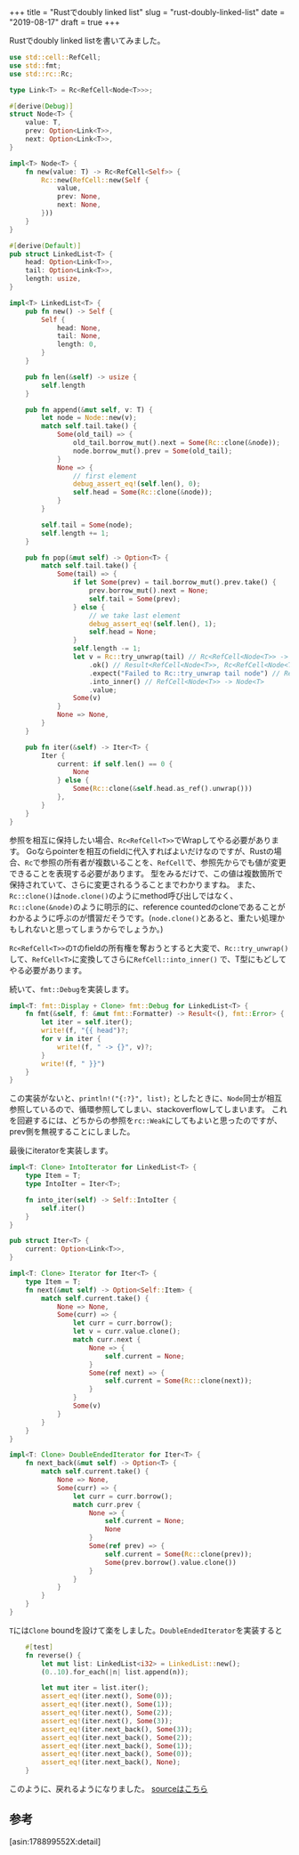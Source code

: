 +++
title = "Rustでdoubly linked list"
slug = "rust-doubly-linked-list"
date = "2019-08-17"
draft = true
+++

Rustでdoubly linked listを書いてみました。


```rust
use std::cell::RefCell;
use std::fmt;
use std::rc::Rc;

type Link<T> = Rc<RefCell<Node<T>>>;

#[derive(Debug)]
struct Node<T> {
    value: T,
    prev: Option<Link<T>>,
    next: Option<Link<T>>,
}

impl<T> Node<T> {
    fn new(value: T) -> Rc<RefCell<Self>> {
        Rc::new(RefCell::new(Self {
            value,
            prev: None,
            next: None,
        }))
    }
}

#[derive(Default)]
pub struct LinkedList<T> {
    head: Option<Link<T>>,
    tail: Option<Link<T>>,
    length: usize,
}

impl<T> LinkedList<T> {
    pub fn new() -> Self {
        Self {
            head: None,
            tail: None,
            length: 0,
        }
    }

    pub fn len(&self) -> usize {
        self.length
    }

    pub fn append(&mut self, v: T) {
        let node = Node::new(v);
        match self.tail.take() {
            Some(old_tail) => {
                old_tail.borrow_mut().next = Some(Rc::clone(&node));
                node.borrow_mut().prev = Some(old_tail);
            }
            None => {
                // first element
                debug_assert_eq!(self.len(), 0);
                self.head = Some(Rc::clone(&node));
            }
        }

        self.tail = Some(node);
        self.length += 1;
    }

    pub fn pop(&mut self) -> Option<T> {
        match self.tail.take() {
            Some(tail) => {
                if let Some(prev) = tail.borrow_mut().prev.take() {
                    prev.borrow_mut().next = None;
                    self.tail = Some(prev);
                } else {
                    // we take last element
                    debug_assert_eq!(self.len(), 1);
                    self.head = None;
                }
                self.length -= 1;
                let v = Rc::try_unwrap(tail) // Rc<RefCell<Node<T>> -> RefCell<Node<T>>
                    .ok() // Result<RefCell<Node<T>>, Rc<RefCell<Node<T>>>> -> Option<RefCell<Node<T>>>
                    .expect("Failed to Rc::try_unwrap tail node") // RefCell<Node<T>>
                    .into_inner() // RefCell<Node<T>> -> Node<T>
                    .value;
                Some(v)
            }
            None => None,
        }
    }

    pub fn iter(&self) -> Iter<T> {
        Iter {
            current: if self.len() == 0 {
                None
            } else {
                Some(Rc::clone(&self.head.as_ref().unwrap()))
            },
        }
    }
}

```

参照を相互に保持したい場合、`Rc<RefCell<T>>`でWrapしてやる必要があります。
Goならpointerを相互のfieldに代入すればよいだけなのですが、Rustの場合、`Rc`で参照の所有者が複数いることを、`RefCell`で、参照先からでも値が変更
できることを表現する必要があります。
型をみるだけで、この値は複数箇所で保持されていて、さらに変更されるうることまでわかりますね。
また、`Rc::clone()`は`node.clone()`のようにmethod呼び出しではなく、`Rc::clone(&node)`のように明示的に、reference countedのcloneであることがわかるように呼ぶのが慣習だそうです。(`node.clone()`とあると、重たい処理かもしれないと思ってしまうからでしょうか。)

`Rc<RefCell<T>>`の`T`のfieldの所有権を奪おうとすると大変で、`Rc::try_unwrap()`して、`RefCell<T>`に変換してさらに`RefCell::into_inner()` で、T型にもどしてやる必要があります。

続いて、`fmt::Debug`を実装します。

```rust
impl<T: fmt::Display + Clone> fmt::Debug for LinkedList<T> {
    fn fmt(&self, f: &mut fmt::Formatter) -> Result<(), fmt::Error> {
        let iter = self.iter();
        write!(f, "{{ head")?;
        for v in iter {
            write!(f, " -> {}", v)?;
        }
        write!(f, " }}")
    }
}
```
この実装がないと、`println!("{:?}", list);` としたときに、`Node`同士が相互参照しているので、循環参照してしまい、stackoverflowしてしまいます。
これを回避するには、どちからの参照を`rc::Weak`にしてもよいと思ったのですが、prev側を無視することにしました。

最後にiteratorを実装します。

```rust
impl<T: Clone> IntoIterator for LinkedList<T> {
    type Item = T;
    type IntoIter = Iter<T>;

    fn into_iter(self) -> Self::IntoIter {
        self.iter()
    }
}

pub struct Iter<T> {
    current: Option<Link<T>>,
}

impl<T: Clone> Iterator for Iter<T> {
    type Item = T;
    fn next(&mut self) -> Option<Self::Item> {
        match self.current.take() {
            None => None,
            Some(curr) => {
                let curr = curr.borrow();
                let v = curr.value.clone();
                match curr.next {
                    None => {
                        self.current = None;
                    }
                    Some(ref next) => {
                        self.current = Some(Rc::clone(next));
                    }
                }
                Some(v)
            }
        }
    }
}

impl<T: Clone> DoubleEndedIterator for Iter<T> {
    fn next_back(&mut self) -> Option<T> {
        match self.current.take() {
            None => None,
            Some(curr) => {
                let curr = curr.borrow();
                match curr.prev {
                    None => {
                        self.current = None;
                        None
                    }
                    Some(ref prev) => {
                        self.current = Some(Rc::clone(prev));
                        Some(prev.borrow().value.clone())
                    }
                }
            }
        }
    }
}
```
`T`には`Clone` boundを設けて楽をしました。`DoubleEndedIterator`を実装すると

```rust
    #[test]
    fn reverse() {
        let mut list: LinkedList<i32> = LinkedList::new();
        (0..10).for_each(|n| list.append(n));

        let mut iter = list.iter();
        assert_eq!(iter.next(), Some(0));
        assert_eq!(iter.next(), Some(1));
        assert_eq!(iter.next(), Some(2));
        assert_eq!(iter.next(), Some(3));
        assert_eq!(iter.next_back(), Some(3));
        assert_eq!(iter.next_back(), Some(2));
        assert_eq!(iter.next_back(), Some(1));
        assert_eq!(iter.next_back(), Some(0));
        assert_eq!(iter.next_back(), None);
    }
```

このように、戻れるようになりました。
[sourceはこちら](https://github.com/ymgyt/dsa/blob/master/src/list/linked_list.rs)


## 参考

[asin:178899552X:detail]

